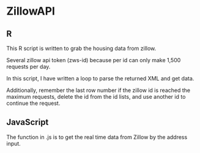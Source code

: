 # ZillowAPI
## R
This R script is written to grab the housing data from zillow. 

Several zillow api token (zws-id) because per id can only make 1,500 requests per day.

In this script, I have written a loop to parse the returned XML and get data. 

Additionally, remember the last row number if the zillow id is reached the maximum requests, delete the id from the id lists, and use another id to continue the request.

## JavaScript
The function in .js is to get the real time data from Zillow by the address input.
